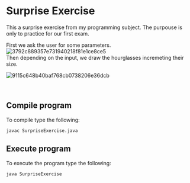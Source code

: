 # Surprise Exercise
This a surprise exercise from my programming subject.
The purpouse is only to practice for our first exam.

First we ask the user for some parameters.
<br>
![3792c889357e731940218f81e1ce8ce5](https://user-images.githubusercontent.com/52538691/67014484-38140280-f0f5-11e9-8937-3adc2de4e779.png)
<br>
Then depending on the input, we draw the hourglasses incremeting their size.  <br>

![9115c648b40baf768cb0738206e36dcb](https://user-images.githubusercontent.com/52538691/67014329-f2efd080-f0f4-11e9-9fa8-85b08df917fc.png)

<br>

## Compile program
 To compile type the following:
 ```console
 javac SurpriseExercise.java
 ```
 
 ## Execute program
 
 To execute the program type the following:
 
 ```console
 java SurpriseExercise
 ```
 

